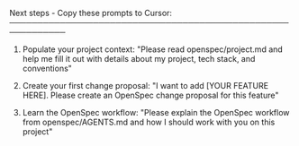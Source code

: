 Next steps - Copy these prompts to Cursor:
────────────────────────────────────────────────────────────

1. Populate your project context:
   "Please read openspec/project.md and help me fill it out
   with details about my project, tech stack, and conventions"

2. Create your first change proposal:
   "I want to add [YOUR FEATURE HERE]. Please create an
   OpenSpec change proposal for this feature"

3. Learn the OpenSpec workflow:
   "Please explain the OpenSpec workflow from openspec/AGENTS.md
   and how I should work with you on this project"
